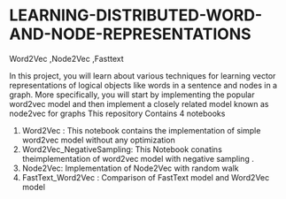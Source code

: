 # LEARNING-DISTRIBUTED-WORD-AND-NODE-REPRESENTATIONS
Word2Vec ,Node2Vec ,Fasttext

In this project, you will learn about various techniques for learning vector representations of logical objects like words in a sentence and nodes in a graph. More specifically, you will start by implementing the popular word2vec model and then implement a closely related model known as node2vec for graphs
This repository Contains 4 notebooks

1. Word2Vec : This notebook contains the implementation of simple word2vec model without any optimization
2. Word2Vec_NegativeSampling: This Notebook conatins theimplementation of  word2vec model with negative sampling .
3. Node2Vec: Implementation of Node2Vec with random walk
4. FastText_Word2Vec : Comparison of FastText model and Word2Vec model
